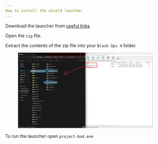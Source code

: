 ```yaml
---
How to install the shield launcher
---
```




Download the launcher from [useful links](../useful-infomation/useful-links.md "mention")

Open the `zip` file.

Extract the contents of the zip file into your `Black Ops 4` folder.



<figure><img src="../.gitbook/assets/Captura_de_pantalla_2024-01-18_163006.png" alt=""><figcaption></figcaption></figure>

To run the launcher open `project-bo4.exe`
